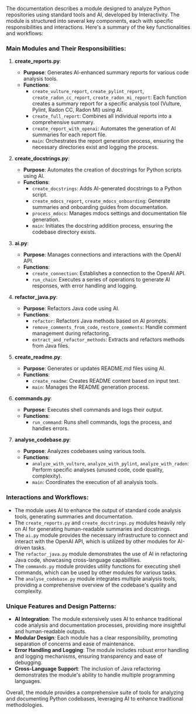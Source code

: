 The documentation describes a module designed to analyze Python repositories using standard tools and AI, developed by Interactivity. The module is structured into several key components, each with specific responsibilities and interactions. Here's a summary of the key functionalities and workflows:

### Main Modules and Their Responsibilities:

1. **create_reports.py**:
   - **Purpose**: Generates AI-enhanced summary reports for various code analysis tools.
   - **Functions**:
     - `create_vulture_report`, `create_pylint_report`, `create_radon_cc_report`, `create_radon_mi_report`: Each function creates a summary report for a specific analysis tool (Vulture, Pylint, Radon CC, Radon MI) using AI.
     - `create_full_report`: Combines all individual reports into a comprehensive summary.
     - `create_report_with_openai`: Automates the generation of AI summaries for each report file.
     - `main`: Orchestrates the report generation process, ensuring the necessary directories exist and logging the process.

2. **create_docstrings.py**:
   - **Purpose**: Automates the creation of docstrings for Python scripts using AI.
   - **Functions**:
     - `create_docstrings`: Adds AI-generated docstrings to a Python script.
     - `create_mdocs_report`, `create_mdocs_onboarding`: Generate summaries and onboarding guides from documentation.
     - `process_mdocs`: Manages mdocs settings and documentation file generation.
     - `main`: Initiates the docstring addition process, ensuring the codebase directory exists.

3. **ai.py**:
   - **Purpose**: Manages connections and interactions with the OpenAI API.
   - **Functions**:
     - `create_connection`: Establishes a connection to the OpenAI API.
     - `run_chain`: Executes a series of operations to generate AI responses, with error handling and logging.

4. **refactor_java.py**:
   - **Purpose**: Refactors Java code using AI.
   - **Functions**:
     - `refactor`: Refactors Java methods based on AI prompts.
     - `remove_comments_from_code`, `restore_comments`: Handle comment management during refactoring.
     - `extract_and_refactor_methods`: Extracts and refactors methods from Java files.

5. **create_readme.py**:
   - **Purpose**: Generates or updates README.md files using AI.
   - **Functions**:
     - `create_readme`: Creates README content based on input text.
     - `main`: Manages the README generation process.

6. **commands.py**:
   - **Purpose**: Executes shell commands and logs their output.
   - **Functions**:
     - `run_command`: Runs shell commands, logs the process, and handles errors.

7. **analyse_codebase.py**:
   - **Purpose**: Analyzes codebases using various tools.
   - **Functions**:
     - `analyze_with_vulture`, `analyze_with_pylint`, `analyze_with_radon`: Perform specific analyses (unused code, code quality, complexity).
     - `main`: Coordinates the execution of all analysis tools.

### Interactions and Workflows:
- The module uses AI to enhance the output of standard code analysis tools, generating summaries and documentation.
- The `create_reports.py` and `create_docstrings.py` modules heavily rely on AI for generating human-readable summaries and docstrings.
- The `ai.py` module provides the necessary infrastructure to connect and interact with the OpenAI API, which is utilized by other modules for AI-driven tasks.
- The `refactor_java.py` module demonstrates the use of AI in refactoring Java code, showcasing cross-language capabilities.
- The `commands.py` module provides utility functions for executing shell commands, which can be used by other modules for various tasks.
- The `analyse_codebase.py` module integrates multiple analysis tools, providing a comprehensive overview of the codebase's quality and complexity.

### Unique Features and Design Patterns:
- **AI Integration**: The module extensively uses AI to enhance traditional code analysis and documentation processes, providing more insightful and human-readable outputs.
- **Modular Design**: Each module has a clear responsibility, promoting separation of concerns and ease of maintenance.
- **Error Handling and Logging**: The module includes robust error handling and logging mechanisms, ensuring transparency and ease of debugging.
- **Cross-Language Support**: The inclusion of Java refactoring demonstrates the module's ability to handle multiple programming languages.

Overall, the module provides a comprehensive suite of tools for analyzing and documenting Python codebases, leveraging AI to enhance traditional methodologies.